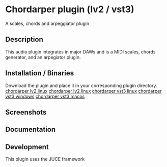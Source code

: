 # Chordarper plugin (lv2 / vst3)
A scales, chords and arpeggiator plugin

## Description

This audio plugin integrates in major DAWs and is a MIDI scales, chords generator, and an arpegiator plugin.

## Installation / Binaries

Download the plugin and place it in your corresponding plugin directory.
[chordarper lv2 linux]()
[chordarper lv2 linux]()
[chordarper vst3 linux]()
[chordarper vst3 windows]()
[chordarper vst3 macos]()


## Screenshots

## Documentation

## Development

This plugin uses the JUCE framework

